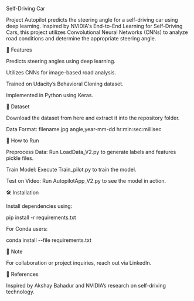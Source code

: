 Self-Driving Car

Project Autopilot predicts the steering angle for a self-driving car using deep learning. Inspired by NVIDIA's End-to-End Learning for Self-Driving Cars, this project utilizes Convolutional Neural Networks (CNNs) to analyze road conditions and determine the appropriate steering angle.

🔹 Features

Predicts steering angles using deep learning.

Utilizes CNNs for image-based road analysis.

Trained on Udacity’s Behavioral Cloning dataset.

Implemented in Python using Keras.

📂 Dataset

Download the dataset from here and extract it into the repository folder.

Data Format: filename.jpg angle,year-mm-dd hr:min:sec:millisec

🚀 How to Run

Preprocess Data: Run LoadData_V2.py to generate labels and features pickle files.

Train Model: Execute Train_pilot.py to train the model.

Test on Video: Run AutopilotApp_V2.py to see the model in action.

🛠 Installation

Install dependencies using:

pip install -r requirements.txt

For Conda users:

conda install --file requirements.txt

📌 Note

For collaboration or project inquiries, reach out via LinkedIn.

🔗 References

Inspired by Akshay Bahadur and NVIDIA’s research on self-driving technology.

